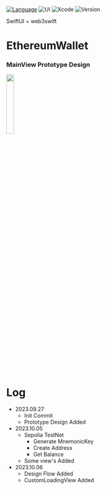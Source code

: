 [![Language](https://img.shields.io/badge/language-Swift%205.7.2-skyblue.svg)](https://swift.org)
![UI](https://img.shields.io/badge/UI-SwiftUI-blue.svg)
![Xcode](https://img.shields.io/badge/Xcode-14.2+-green)
![Version](https://img.shields.io/badge/iOS-13.0+-yellow)

SwiftUI + web3swift

# EthereumWallet

### MainView Prototype Design 
<img src="https://github.com/ios-carki/EthereumWallet/assets/44957712/3898fa32-1037-403c-9ea3-764ef7a3c247" width="20%">

# Log
- 2023.09.27
  - Init Commit
  - Prototype Design Added
- 2023.10.05
  - Sepolia TestNet
    - Generate MnemonicKey
    - Create Address
    - Get Balance
  - Some view's Added
- 2023.10.06
  - Design Flow Added
  - CustomLoadingView Added
